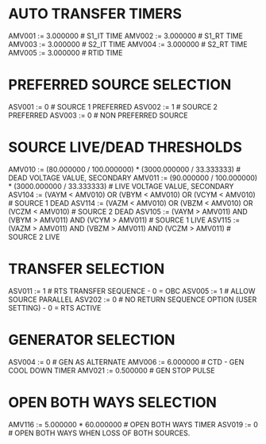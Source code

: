 # AUTO TRANSFER TIMERS
AMV001 := 3.000000 #  S1_IT TIME
AMV002 := 3.000000 #  S1_RT TIME
AMV003 := 3.000000 #  S2_IT TIME
AMV004 := 3.000000 #  S2_RT TIME
AMV005 := 3.000000 # RTID TIME
# PREFERRED SOURCE SELECTION
ASV001 := 0 #  SOURCE 1 PREFERRED
ASV002 := 1 #  SOURCE 2 PREFERRED
ASV003 := 0 # NON PREFERRED SOURCE
#  SOURCE LIVE/DEAD THRESHOLDS
AMV010 := (80.000000 / 100.000000) * (3000.000000 / 33.333333) #  DEAD VOLTAGE VALUE, SECONDARY
AMV011 := (90.000000 / 100.000000) * (3000.000000 / 33.333333) # LIVE VOLTAGE VALUE, SECONDARY
ASV104 := (VAYM < AMV010) OR (VBYM < AMV010) OR (VCYM < AMV010) # SOURCE 1 DEAD
ASV114 := (VAZM < AMV010) OR (VBZM < AMV010) OR (VCZM < AMV010) # SOURCE 2 DEAD
ASV105 := (VAYM > AMV011) AND (VBYM > AMV011) AND (VCYM > AMV011) # SOURCE 1 LIVE
ASV115 := (VAZM > AMV011) AND (VBZM > AMV011) AND (VCZM > AMV011) # SOURCE 2 LIVE
#
# TRANSFER SELECTION
ASV011 := 1 #  RTS TRANSFER SEQUENCE - 0 = OBC
ASV005 := 1 #  ALLOW SOURCE PARALLEL
ASV202 := 0 # NO RETURN SEQUENCE OPTION (USER SETTING) - 0 = RTS ACTIVE
# GENERATOR SELECTION
ASV004 := 0 #  GEN AS ALTERNATE
AMV006 := 6.000000 #  CTD - GEN COOL DOWN TIMER
AMV021 := 0.500000 #  GEN STOP PULSE
# OPEN BOTH WAYS SELECTION
AMV116 := 5.000000 * 60.000000 #  OPEN BOTH WAYS TIMER
ASV019 := 0 # OPEN BOTH WAYS WHEN LOSS OF BOTH SOURCES.
#






































































